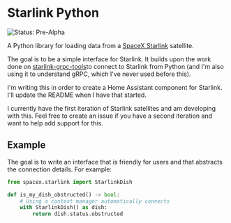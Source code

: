 # Starlink Python

![Status: Pre-Alpha](https://img.shields.io/badge/status-alpha-yellow)

A Python library for loading data from a [SpaceX Starlink](https://www.starlink.com/) satellite.

The goal is to be a simple interface for Starlink. It builds upon the work done on [starlink-grpc-tools](https://github.com/sparky8512/starlink-grpc-tools)to connect to Starlink from Python (and I'm also using it to understand gRPC, which I've never used before this).

I'm writing this in order to create a Home Assistant component for Starlink. I'll update the README when I have that started.

I currently have the first iteration of Starlink satellites and am developing with this. Feel free to create an issue if you have a second iteration and want to help add support for this.

## Example

The goal is to write an interface that is friendly for users and that abstracts the connection details. For example:

```python
from spacex.starlink import StarlinkDish

def is_my_dish_obstructed() -> bool:
    # Using a context manager automatically connects
    with StarlinkDish() as dish:
        return dish.status.obstructed
```
